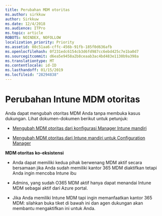 ```yaml
---
title: Perubahan MDM otoritas
ms.author: sirkkuw
author: Sirkkuw
ms.date: 12/4/2018
ms.audience: ITPro
ms.topic: article
ROBOTS: NOINDEX, NOFOLLOW
localization_priority: Priority
ms.assetid: 08c51aa6-cffc-456b-91fb-185f0d636afb
ms.openlocfilehash: 0f231edc6154cb3d6fd987cc6ebd425c7e1ba0d7
ms.sourcegitcommit: d6ea5e9458a2b8ceaab3ac4bd483e1130b9a398a
ms.translationtype: MT
ms.contentlocale: id-ID
ms.lasthandoff: 01/15/2019
ms.locfileid: "28294838"
---
```

# <a name="change-intune-mdm-authority"></a>Perubahan Intune MDM otoritas

Anda dapat mengubah otoritas MDM Anda tanpa membuka kasus dukungan. Lihat dokumen-dokumen berikut untuk petunjuk:
  
- [Mengubah MDM otoritas dari konfigurasi Manager Intune mandiri](https://docs.microsoft.com/sccm/mdm/deploy-use/migrate-change-mdm-authority)
    
- [Mengubah MDM otoritas dari Intune mandiri untuk Configuration Manager](https://docs.microsoft.com/sccm/mdm/deploy-use/change-mdm-authority)
    
 **MDM otoritas ko-eksistensi**
  
- Anda dapat memiliki kedua pihak berwenang MDM aktif secara bersamaan jika Anda sudah memiliki kantor 365 MDM diaktifkan tetapi Anda ingin mencoba Intune ibu
    
- Admins, yang sudah O365 MDM aktif hanya dapat menandai Intune MDM sebagai aktif dari Azure portal.
    
- Jika Anda memiliki Intune MDM tapi ingin memanfaatkan kantor 365 MDM: silahkan buka tiket di bawah ini dan agen dukungan akan membantu mengaktifkan ini untuk Anda.
    

